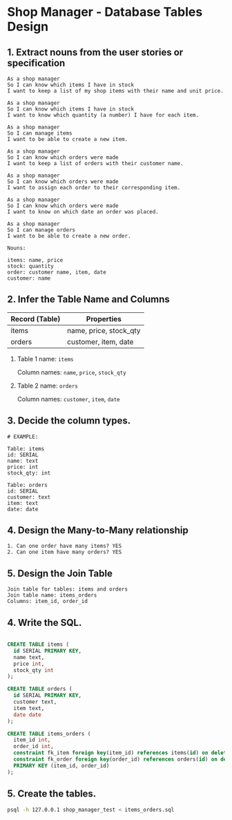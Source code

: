 # Shop Manager - Database Tables Design

## 1. Extract nouns from the user stories or specification

```
As a shop manager
So I can know which items I have in stock
I want to keep a list of my shop items with their name and unit price.

As a shop manager
So I can know which items I have in stock
I want to know which quantity (a number) I have for each item.

As a shop manager
So I can manage items
I want to be able to create a new item.

As a shop manager
So I can know which orders were made
I want to keep a list of orders with their customer name.

As a shop manager
So I can know which orders were made
I want to assign each order to their corresponding item.

As a shop manager
So I can know which orders were made
I want to know on which date an order was placed. 

As a shop manager
So I can manage orders
I want to be able to create a new order.
```

```
Nouns:

items: name, price
stock: quantity
order: customer name, item, date
customer: name
```

## 2. Infer the Table Name and Columns


| Record (Table)        | Properties                  |
| --------------------- | --------------------------- |
| items                 | name, price, stock_qty      |
| orders                | customer, item, date     |

1. Table 1 name: `items` 

    Column names: `name`, `price`, `stock_qty`

2. Table 2 name: `orders` 

    Column names: `customer`, `item`, `date`

## 3. Decide the column types.

```
# EXAMPLE:

Table: items
id: SERIAL
name: text
price: int
stock_qty: int

Table: orders
id: SERIAL
customer: text
item: text
date: date
```

## 4. Design the Many-to-Many relationship

```
1. Can one order have many items? YES
2. Can one item have many orders? YES
```

## 5. Design the Join Table

```
Join table for tables: items and orders
Join table name: items_orders
Columns: item_id, order_id
```

## 4. Write the SQL.

```sql

CREATE TABLE items (
  id SERIAL PRIMARY KEY,
  name text,
  price int,
  stock_qty int
);

CREATE TABLE orders (
  id SERIAL PRIMARY KEY,
  customer text,
  item text,
  date date
);

CREATE TABLE items_orders (
  item_id int,
  order_id int,
  constraint fk_item foreign key(item_id) references items(id) on delete cascade,
  constraint fk_order foreign key(order_id) references orders(id) on delete cascade,
  PRIMARY KEY (item_id, order_id)
);

```

## 5. Create the tables.

```bash
psql -h 127.0.0.1 shop_manager_test < items_orders.sql
```